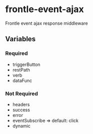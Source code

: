 # frontle-event-ajax
Frontle event ajax response middleware

## Variables

### Required
* triggerButton
* restPath
* verb
* dataFunc

### Not Required
* headers
* success
* error
* eventSubscribe => default: click
* dynamic